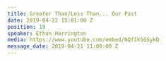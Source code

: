 ```yaml
---
title: Greater Than/Less Than... Our Past
date: 2019-04-22 15:01:00 Z
position: 19
speaker: Ethan Harrington
media: https://www.youtube.com/embed/NQf1kSGSykQ
message_date: 2019-04-21 11:00:00 Z
---
```


